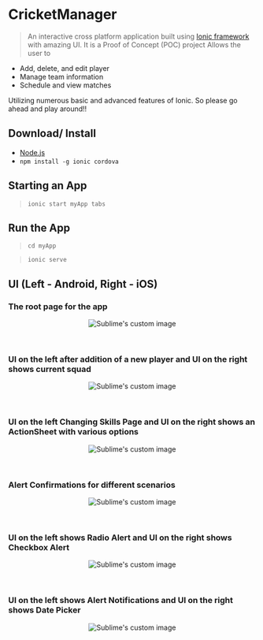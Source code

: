 # CricketManager
> An interactive cross platform application built using [Ionic framework](https://ionicframework.com/) with amazing UI.
> It is a Proof of Concept (POC) project
Allows the user to
* Add, delete, and edit player
* Manage team information
* Schedule and view matches

Utilizing numerous basic and advanced features of Ionic.
So please go ahead and play around!!
 
 
## Download/ Install
* [Node.js](https://nodejs.org/en/)
* `npm install -g ionic cordova`


## Starting an App
> `ionic start myApp tabs`


## Run the App
> `cd myApp`

> `ionic serve`


## UI (Left - Android, Right - iOS)

### The root page for the app

<p align="center">
  <img src="https://user-images.githubusercontent.com/21079986/53136450-edc18e00-3533-11e9-93fe-dc9e52dd52ae.png?raw=true" alt="Sublime's custom image"/>
</p>

<br>

### UI on the left after addition of a new player and UI on the right shows current squad

<p align="center">
  <img src="https://user-images.githubusercontent.com/21079986/53137776-e650b380-3538-11e9-9450-dac3bfb16e8c.png?raw=true" alt="Sublime's custom image"/>
</p>
<br>


### UI on the left Changing Skills Page and UI on the right shows an ActionSheet with various options

<p align="center">
  <img src="https://user-images.githubusercontent.com/21079986/53137825-10a27100-3539-11e9-87a4-fe89f9c2eff9.png?raw=true" alt="Sublime's custom image"/>
</p>

<br>

### Alert Confirmations for different scenarios

<p align="center">
  <img src="https://user-images.githubusercontent.com/21079986/53137863-362f7a80-3539-11e9-81d5-c18a1f4a079f.png?raw=true" alt="Sublime's custom image"/>
</p>


<br>

### UI on the left shows Radio Alert and UI on the right shows Checkbox Alert

<p align="center">
  <img src="https://user-images.githubusercontent.com/21079986/53137908-6840dc80-3539-11e9-9ac6-8695224b7a65.png?raw=true" alt="Sublime's custom image"/>
</p>

<br>

### UI on the left shows Alert Notifications and UI on the right shows Date Picker

<p align="center">
  <img src="https://user-images.githubusercontent.com/21079986/53138006-bc4bc100-3539-11e9-9c56-26575b6e45f0.png?raw=true" alt="Sublime's custom image"/>
</p>

